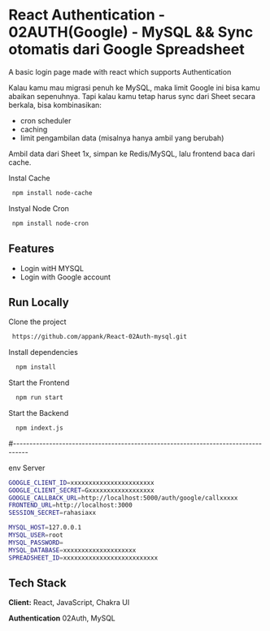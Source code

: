 
# React Authentication - 02AUTH(Google) - MySQL && Sync otomatis dari Google Spreadsheet

A basic login page made with react which supports Authentication

Kalau kamu mau migrasi penuh ke MySQL, maka limit Google ini bisa kamu abaikan sepenuhnya. Tapi kalau kamu tetap harus sync dari Sheet secara berkala, bisa kombinasikan:
- cron scheduler
- caching
- limit pengambilan data (misalnya hanya ambil yang berubah)
  
Ambil data dari Sheet 1x, simpan ke Redis/MySQL, lalu frontend baca dari cache.

Instal Cache

```bash
 npm install node-cache
```

Instyal Node Cron

```bash
 npm install node-cron
```


## Features

- Login witH MYSQL
- Login with Google account



## Run Locally

Clone the project

```bash
 https://github.com/appank/React-02Auth-mysql.git
```

Install dependencies

```bash
  npm install
```

Start the Frontend

```bash
  npm run start
```
Start the Backend

```bash
  npm indext.js
```
#----------------------------------------------------------------------------------

env Server

```bash
GOOGLE_CLIENT_ID=xxxxxxxxxxxxxxxxxxxxxxx
GOOGLE_CLIENT_SECRET=Gxxxxxxxxxxxxxxxxxx
GOOGLE_CALLBACK_URL=http://localhost:5000/auth/google/callxxxxx
FRONTEND_URL=http://localhost:3000
SESSION_SECRET=rahasiaxx

MYSQL_HOST=127.0.0.1
MYSQL_USER=root
MYSQL_PASSWORD=
MYSQL_DATABASE=xxxxxxxxxxxxxxxxxxxx
SPREADSHEET_ID=xxxxxxxxxxxxxxxxxxxxxxxxxx
```




## Tech Stack

**Client:** React, JavaScript, Chakra UI

**Authentication** 02Auth, MySQL

